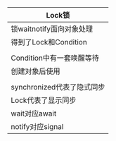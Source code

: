 | Lock锁                     |
| -------------------------- |
| 锁waitnotify面向对象处理   |
| 得到了Lock和Condition      |
|                            |
| Condition中有一套唤醒等待  |
| 创建对象后使用             |
|                            |
| synchronized代表了隐式同步 |
| Lock代表了显示同步         |
| wait对应await              |
| notify对应signal           |
